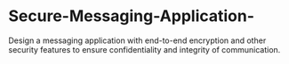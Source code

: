 # Secure-Messaging-Application-
Design a messaging application with end-to-end encryption and other security features to ensure confidentiality and integrity of communication.

